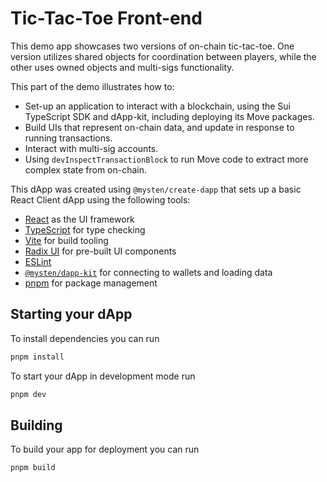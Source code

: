 # Tic-Tac-Toe Front-end

This demo app showcases two versions of on-chain tic-tac-toe. One version
utilizes shared objects for coordination between players, while the other uses
owned objects and multi-sigs functionality.

This part of the demo illustrates how to:

- Set-up an application to interact with a blockchain, using the Sui TypeScript
  SDK and dApp-kit, including deploying its Move packages.
- Build UIs that represent on-chain data, and update in response to running
  transactions.
- Interact with multi-sig accounts.
- Using `devInspectTransactionBlock` to run Move code to extract more complex
  state from on-chain.

This dApp was created using `@mysten/create-dapp` that sets up a basic React
Client dApp using the following tools:

- [React](https://react.dev/) as the UI framework
- [TypeScript](https://www.typescriptlang.org/) for type checking
- [Vite](https://vitejs.dev/) for build tooling
- [Radix UI](https://www.radix-ui.com/) for pre-built UI components
- [ESLint](https://eslint.org/)
- [`@mysten/dapp-kit`](https://sdk.mystenlabs.com/dapp-kit) for connecting to
  wallets and loading data
- [pnpm](https://pnpm.io/) for package management

## Starting your dApp

To install dependencies you can run

```bash
pnpm install
```

To start your dApp in development mode run

```bash
pnpm dev
```

## Building

To build your app for deployment you can run

```bash
pnpm build
```
